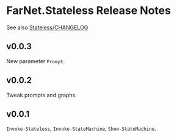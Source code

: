 # FarNet.Stateless Release Notes
See also [Stateless/CHANGELOG](https://github.com/dotnet-state-machine/stateless/blob/dev/CHANGELOG.md)

## v0.0.3

New parameter `Prompt`.

## v0.0.2

Tweak prompts and graphs.

## v0.0.1

`Invoke-Stateless`, `Invoke-StateMachine`, `Show-StateMachine`.
